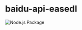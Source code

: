 # baidu-api-easedl

![Node.js Package](https://github.com/lotosbin/baidu-aip-easedl/workflows/Node.js%20Package/badge.svg)
